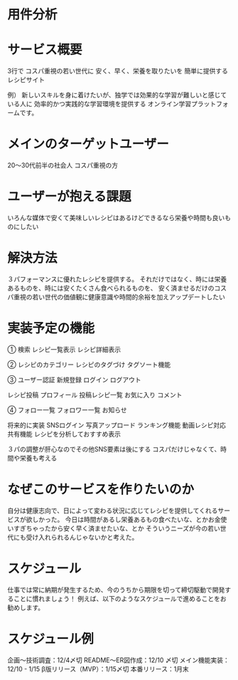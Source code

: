 # 用件分析

# サービス概要
3行で
コスパ重視の若い世代に
安く、早く、栄養を取りたいを
簡単に提供するレシピサイト

例）
新しいスキルを身に着けたいが、独学では効果的な学習が難しいと感じている人に
効率的かつ実践的な学習環境を提供する
オンライン学習プラットフォームです。

# メインのターゲットユーザー
20〜30代前半の社会人
コスパ重視の方


# ユーザーが抱える課題
いろんな媒体で安くて美味しいレシピはあるけどできるなら栄養や時間も良いものにしたい


# 解決方法
３パフォーマンスに優れたレシピを提供する。
それだけではなく、時には栄養あるものを、時には安くたくさん食べられるものを、
安く済ませるだけのコスパ重視の若い世代の価値観に健康意識や時間的余裕を加えアップデートしたい

# 実装予定の機能

①
検索
レシピ一覧表示
レシピ詳細表示

②
レシピのカテゴリー
レシピのタグづけ
タグソート機能

③
ユーザー認証
新規登録
ログイン
ログアウト

レシピ投稿
プロフィール 
投稿レシピ一覧
お気に入り
コメント

④
フォロー一覧
フォロワー一覧
お知らせ

将来的に実装
SNSログイン
写真アップロード
ランキング機能
動画レシピ対応
共有機能
レシピを分析しておすすめ表示

３パの調整が肝心なのでその他SNS要素は後にする
コスパだけじゃなくて、時間や栄養も考える

# なぜこのサービスを作りたいのか
自分は健康志向で、日によって変わる状況に応じてレシピを提供してくれるサービスが欲しかった。
今日は時間があるし栄養あるもの食べたいな、とかお金使いすぎちゃったから安く早く済ませたいな、とか
そういうニーズが今の若い世代にも受け入れられるんじゃないかと考えた。


# スケジュール
仕事では常に納期が発生するため、今のうちから期限を切って締切駆動で開発することに慣れましょう！
例えば、以下のようなスケジュールで進めることをお勧めします。

# スケジュール例
企画〜技術調査：12/4〆切
README〜ER図作成：12/10 〆切
メイン機能実装：12/10 - 1/15
β版リリース（MVP）：1/15〆切
本番リリース：1月末

